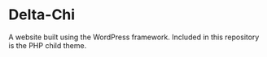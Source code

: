 # Delta-Chi
A website built using the WordPress framework. Included in this repository is the PHP child theme.
